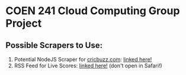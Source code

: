 # COEN 241 Cloud Computing Group Project


## Possible Scrapers to Use:
1. Potential NodeJS Scraper for [cricbuzz.com](https://www.cricbuzz.com): [linked here!](https://github.com/mskian/cricket-api-nodejs)
2. RSS Feed for Live Scores: [linked here!](https://static.cricinfo.com/rss/livescores.xml) (don't open in Safari!)